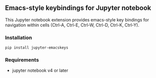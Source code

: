 ## Emacs-style keybindings for Jupyter notebook

This Jupyter notebook extension provides emacs-style key bindings
for navigation within cells (Ctrl-A, Ctrl-E, Ctrl-W, Ctrl-D, Ctrl-K,
Ctrl-Y).

### Installation
```
pip install jupyter-emacskeys
```

### Requirements
- jupyter notebook v4 or later
